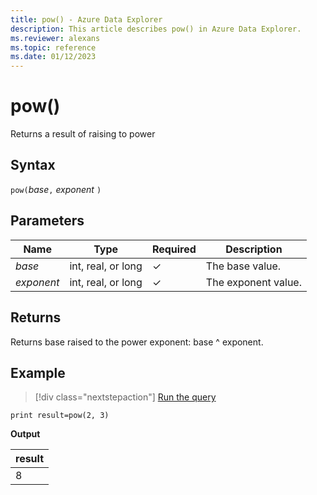 ```yaml
---
title: pow() - Azure Data Explorer
description: This article describes pow() in Azure Data Explorer.
ms.reviewer: alexans
ms.topic: reference
ms.date: 01/12/2023
---
```

# pow()

Returns a result of raising to power

## Syntax

`pow(`*base*`,` *exponent* `)`

## Parameters

| Name | Type | Required | Description |
|--|--|--|--|
| *base*| int, real, or long | &check; | The base value.|
| *exponent*| int, real, or long | &check; | The exponent value.|

## Returns

Returns base raised to the power exponent: base ^ exponent.

## Example 

> [!div class="nextstepaction"]
> <a href="https://dataexplorer.azure.com/clusters/help/databases/Samples?query=H4sIAAAAAAAAAysoyswrUShKLS7NKbEtyC/XMNJRMNYEAGG04SkWAAAA" target="_blank">Run the query</a>

```kusto
print result=pow(2, 3)
```

**Output**

|result|
|--|
|8|
